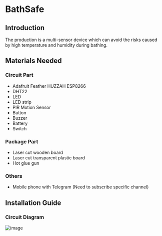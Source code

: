 # BathSafe
## Introduction
The production is a multi-sensor device which can avoid the risks caused by high temperature and humidity during bathing. 

## Materials Needed
### Circuit Part
+ Adafruit Feather HUZZAH ESP8266
+ DHT22
+ LED
+ LED strip
+ PIR Motion Sensor
+ Button
+ Buzzer
+ Battery
+ Switch

### Package Part
+ Laser cut wooden board
+ Laser cut transparent plastic board
+ Hot glue gun

### Others
+ Mobile phone with Telegram (Need to subscribe specific channel)

## Installation Guide
### Circuit Diagram
![image](https://github.com/ChenRuan/BathSafe/assets/145383140/8d452b1f-f2b8-462e-a0aa-6742acee5927)



